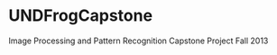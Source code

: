 UNDFrogCapstone
===============

Image Processing and Pattern Recognition Capstone Project Fall 2013
